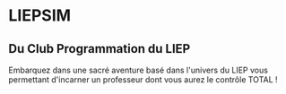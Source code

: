 # LIEPSIM
## Du Club Programmation du LIEP

Embarquez dans une sacré aventure basé dans l'univers du LIEP vous permettant d'incarner un professeur dont vous aurez le contrôle TOTAL !
